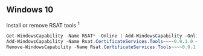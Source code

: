 ## Windows 10

Install or remove RSAT tools <sup>1</sup>
```powershell
Get-WindowsCapability -Name RSAT* -Online | Add-WindowsCapability –Online
Add-WindowsCapability -Name Rsat.CertificateServices.Tools~~~~0.0.1.0 –Online
Remove-WindowsCapability -Name Rsat.CertificateServices.Tools~~~~0.0.1.0 –Online
```

[1]: https://www.petri.com/how-to-install-the-remote-server-administration-tools-in-windows-10
